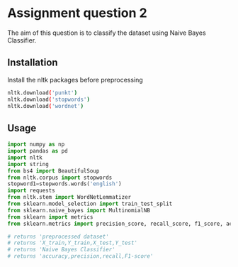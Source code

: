 
# Assignment question 2
The aim of this question is to classify the dataset using Naive Bayes Classifier.





## Installation

Install the nltk packages before preprocessing

```bash
nltk.download('punkt')
nltk.download('stopwords')
nltk.download('wordnet')
```

## Usage

```python
import numpy as np 
import pandas as pd
import nltk
import string
from bs4 import BeautifulSoup
from nltk.corpus import stopwords
stopword1=stopwords.words('english')
import requests
from nltk.stem import WordNetLemmatizer
from sklearn.model_selection import train_test_split
from sklearn.naive_bayes import MultinomialNB
from sklearn import metrics
from sklearn.metrics import precision_score, recall_score, f1_score, accuracy_score

# returns 'preprocessed dataset'
# returns 'X_train,Y_train,X_test,Y_test'
# returns 'Naive Bayes Classifier'
# returns 'accuracy,precision,recall,F1-score'

    